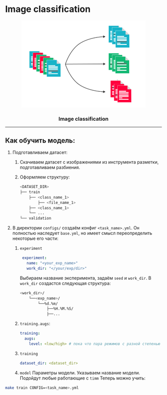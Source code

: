 # Image classification

<div align="center">
    <a href="">
    <img width="400" height="280" src="pic.png">
    </a>
    <h3>Image classification</h4>
</div>

----

## Как обучить модель:

1. Подготавливаем датасет:
    1. Скачиваем датасет с изображениями из инструмента разметки, подготавливаем разбиения.
    2. Оформляем структуру:

        ```bash
       <DATASET_DIR>
        ├── train
            ├── <class_name_1>
                ├── <file_name_1>
            ├── <class_name_1>
            └── ...
        └── validation
        ```

2. В директории `configs/` создаём конфиг `<task_name>.yml`. Он полностью наследует `base.yml`, но имеет смысл
   переопределить некоторые его части:
    1. `experiment`

       ```yml
        experiment:
          name: "<your_exp_name>"
          work_dir: "</your/exp/dir>"
        ```

       Выбираем название эксперимента, задаём `seed` и `work_dir`. В `work_dir` создастся следующая структура:

        ```bash
        <work_dir>/
            └──<exp_name>/
                └──%d.%m/
                    ├──%H.%M.%S/
                    ├──...
        ```

    2. `training.augs`:

        ```yml
        training:
          augs:
            level: <low/high> # пока что пара режимов с разной степенью аугов
        ```

    3. `training`

        ```yml
        dataset_dir: <dataset_dir>
        ```

    4. `model`
        Параметры модели.
        Указываем название модели. Подойдут любые работающие с `timm`
Теперь можно учить:

```bash
make train CONFIG=<task_name>.yml
```
